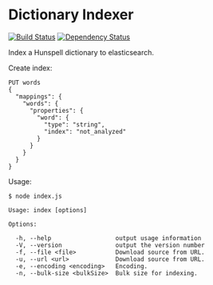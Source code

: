 # Dictionary Indexer
[![Build Status](https://travis-ci.org/bitzl/dictionary-indexer.svg?branch=master)](https://travis-ci.org/bitzl/dictionary-indexer)
[![Dependency Status](https://gemnasium.com/bitzl/dictionary-indexer.svg)](https://gemnasium.com/bitzl/dictionary-indexer)

Index a Hunspell dictionary to elasticsearch.

Create index:

    PUT words
    {
      "mappings": {
        "words": {
          "properties": {
            "word": {
              "type": "string",
              "index": "not_analyzed"
            }
          }
        }
      }
    }


Usage:

    $ node index.js
    
    Usage: index [options]
    
    Options:
    
      -h, --help                  output usage information
      -V, --version               output the version number
      -f, --file <file>           Download source from URL.
      -u, --url <url>             Download source from URL.
      -e, --encoding <encoding>   Encoding.
      -n, --bulk-size <bulkSize>  Bulk size for indexing.

